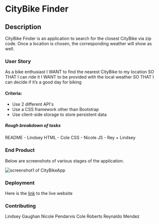 # CityBike Finder

## Description

CityBike Finder is an  application to search for the closest CityBike via zip code. Once a location is chosen, the corresponding weather will show as well.

### User Story
<!-- update this part -->
<!-- test -->
As a bike enthusiast 
I WANT to find the nearest CityBike to my location
SO THAT I can ride it
I WANT to be provided with the local weather 
SO THAT I can decide if it’s a good day for biking

#### Criteria:

* Use 2 different API's
* Use a CSS framework other than Bootstrap
* Use client-side storage to store persistent data

<!-- do we need to add this part in the readme? -->
##### Rough breakdown of tasks

README - Lindsey
HTML - Cole
CSS - Nicole
JS - Rey + Lindsey

### End Product 
Below are screenshots of various stages of the application.


<!-- screenshots -->
![screenshot1 of CityBikeApp](Assets/screenshot1.png)


<!-- link -->
### Deployment
Here is the [link](https://) to the live website

### Contributing
Lindsey Gaughan
Nicole Pendarvis
Cole Roberts
Reynaldo Mendez

